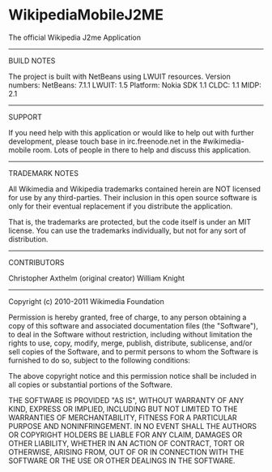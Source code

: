 WikipediaMobileJ2ME
===================
The official Wikipedia J2me Application

----------

BUILD NOTES

The project is built with NetBeans using LWUIT resources.  Version numbers: 
NetBeans: 7.1.1 
LWUIT: 1.5
Platform: Nokia SDK 1.1
CLDC: 1.1
MIDP: 2.1 

-----------

SUPPORT

If you need help with this application or would like to help out with
further development, please touch base in irc.freenode.net in the #wikimedia-mobile
room. Lots of people in there to help and discuss this application.

-----------

TRADEMARK NOTES

All Wikimedia and Wikipedia trademarks contained herein are NOT licensed
for use by any third-parties. Their inclusion in this open source software
is only for their eventual replacement if you distribute the application.

That is, the trademarks are protected, but the code itself is under an MIT 
license. You can use the trademarks individually, but not for any sort of
distribution.

---------

CONTRIBUTORS

Christopher Axthelm (original creator)
William Knight

------------

Copyright (c) 2010-2011 Wikimedia Foundation

Permission is hereby granted, free of charge, to any person obtaining a copy
of this software and associated documentation files (the "Software"), to deal
in the Software without restriction, including without limitation the rights
to use, copy, modify, merge, publish, distribute, sublicense, and/or sell
copies of the Software, and to permit persons to whom the Software is
furnished to do so, subject to the following conditions:

The above copyright notice and this permission notice shall be included in
all copies or substantial portions of the Software.

THE SOFTWARE IS PROVIDED "AS IS", WITHOUT WARRANTY OF ANY KIND, EXPRESS OR
IMPLIED, INCLUDING BUT NOT LIMITED TO THE WARRANTIES OF MERCHANTABILITY,
FITNESS FOR A PARTICULAR PURPOSE AND NONINFRINGEMENT. IN NO EVENT SHALL THE
AUTHORS OR COPYRIGHT HOLDERS BE LIABLE FOR ANY CLAIM, DAMAGES OR OTHER
LIABILITY, WHETHER IN AN ACTION OF CONTRACT, TORT OR OTHERWISE, ARISING FROM,
OUT OF OR IN CONNECTION WITH THE SOFTWARE OR THE USE OR OTHER DEALINGS IN
THE SOFTWARE.